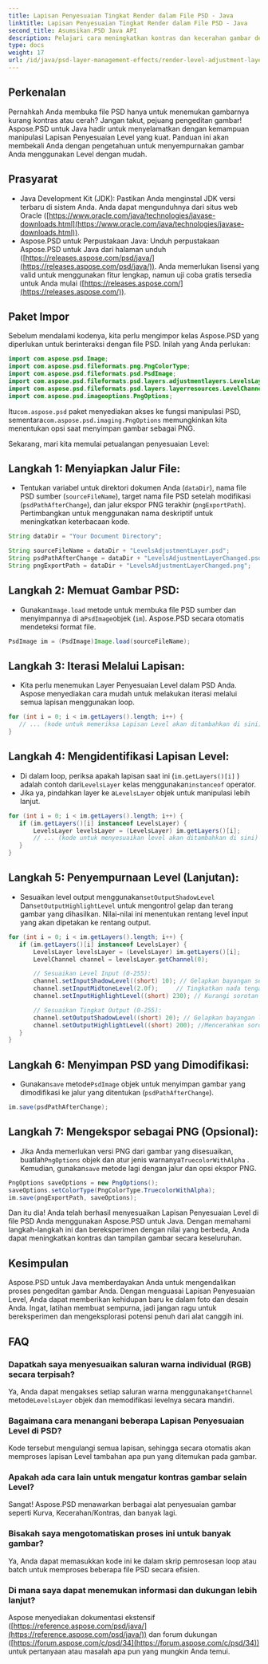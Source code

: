 ```yaml
---
title: Lapisan Penyesuaian Tingkat Render dalam File PSD - Java
linktitle: Lapisan Penyesuaian Tingkat Render dalam File PSD - Java
second_title: Asumsikan.PSD Java API
description: Pelajari cara meningkatkan kontras dan kecerahan gambar dengan mudah menggunakan Aspose.PSD untuk Java. Lapisan Penyesuaian Tingkat Master dengan panduan langkah demi langkah ini.
type: docs
weight: 17
url: /id/java/psd-layer-management-effects/render-level-adjustment-layer-psd/
---
```

## Perkenalan

Pernahkah Anda membuka file PSD hanya untuk menemukan gambarnya kurang kontras atau cerah? Jangan takut, pejuang pengeditan gambar! Aspose.PSD untuk Java hadir untuk menyelamatkan dengan kemampuan manipulasi Lapisan Penyesuaian Level yang kuat. Panduan ini akan membekali Anda dengan pengetahuan untuk menyempurnakan gambar Anda menggunakan Level dengan mudah. 

## Prasyarat

- Java Development Kit (JDK): Pastikan Anda menginstal JDK versi terbaru di sistem Anda. Anda dapat mengunduhnya dari situs web Oracle ([https://www.oracle.com/java/technologies/javase-downloads.html](https://www.oracle.com/java/technologies/javase-downloads.html)).
- Aspose.PSD untuk Perpustakaan Java: Unduh perpustakaan Aspose.PSD untuk Java dari halaman unduh ([https://releases.aspose.com/psd/java/](https://releases.aspose.com/psd/java/)). Anda memerlukan lisensi yang valid untuk menggunakan fitur lengkap, namun uji coba gratis tersedia untuk Anda mulai ([https://releases.aspose.com/](https://releases.aspose.com/)).

## Paket Impor

Sebelum mendalami kodenya, kita perlu mengimpor kelas Aspose.PSD yang diperlukan untuk berinteraksi dengan file PSD. Inilah yang Anda perlukan:

```java
import com.aspose.psd.Image;
import com.aspose.psd.fileformats.png.PngColorType;
import com.aspose.psd.fileformats.psd.PsdImage;
import com.aspose.psd.fileformats.psd.layers.adjustmentlayers.LevelsLayer;
import com.aspose.psd.fileformats.psd.layers.layerresources.LevelChannel;
import com.aspose.psd.imageoptions.PngOptions;
```

 Itu`com.aspose.psd` paket menyediakan akses ke fungsi manipulasi PSD, sementara`com.aspose.psd.imaging.PngOptions` memungkinkan kita menentukan opsi saat menyimpan gambar sebagai PNG.

Sekarang, mari kita memulai petualangan penyesuaian Level:

## Langkah 1: Menyiapkan Jalur File:

- Tentukan variabel untuk direktori dokumen Anda (`dataDir`), nama file PSD sumber (`sourceFileName`), target nama file PSD setelah modifikasi (`psdPathAfterChange`), dan jalur ekspor PNG terakhir (`pngExportPath`). Pertimbangkan untuk menggunakan nama deskriptif untuk meningkatkan keterbacaan kode.

```java
String dataDir = "Your Document Directory";

String sourceFileName = dataDir + "LevelsAdjustmentLayer.psd";
String psdPathAfterChange = dataDir + "LevelsAdjustmentLayerChanged.psd";
String pngExportPath = dataDir + "LevelsAdjustmentLayerChanged.png";
```

## Langkah 2: Memuat Gambar PSD:

-  Gunakan`Image.load` metode untuk membuka file PSD sumber dan menyimpannya di a`PsdImage`objek (`im`). Aspose.PSD secara otomatis mendeteksi format file.

```java
PsdImage im = (PsdImage)Image.load(sourceFileName);
```

## Langkah 3: Iterasi Melalui Lapisan:

- Kita perlu menemukan Layer Penyesuaian Level dalam PSD Anda. Aspose menyediakan cara mudah untuk melakukan iterasi melalui semua lapisan menggunakan loop.

```java
for (int i = 0; i < im.getLayers().length; i++) {
   // ... (kode untuk memeriksa Lapisan Level akan ditambahkan di sini)
}
```

## Langkah 4: Mengidentifikasi Lapisan Level:

- Di dalam loop, periksa apakah lapisan saat ini (`im.getLayers()[i]` ) adalah contoh dari`LevelsLayer` kelas menggunakan`instanceof` operator. 
-  Jika ya, pindahkan layer ke a`LevelsLayer` objek untuk manipulasi lebih lanjut.

```java
for (int i = 0; i < im.getLayers().length; i++) {
   if (im.getLayers()[i] instanceof LevelsLayer) {
	   LevelsLayer levelsLayer = (LevelsLayer) im.getLayers()[i];
	   // ... (kode untuk menyesuaikan level akan ditambahkan di sini)
   }
}
```
## Langkah 5: Penyempurnaan Level (Lanjutan):

-  Sesuaikan level output menggunakan`setOutputShadowLevel` Dan`setOutputHighlightLevel` untuk mengontrol gelap dan terang gambar yang dihasilkan. Nilai-nilai ini menentukan rentang level input yang akan dipetakan ke rentang output.

```java
for (int i = 0; i < im.getLayers().length; i++) {
   if (im.getLayers()[i] instanceof LevelsLayer) {
	   LevelsLayer levelsLayer = (LevelsLayer) im.getLayers()[i];
	   LevelChannel channel = levelsLayer.getChannel(0);

	   // Sesuaikan Level Input (0-255):
	   channel.setInputShadowLevel((short) 10); // Gelapkan bayangan sedikit
	   channel.setInputMidtoneLevel(2.0f);     // Tingkatkan nada tengah
	   channel.setInputHighlightLevel((short) 230); // Kurangi sorotan

	   // Sesuaikan Tingkat Output (0-255):
	   channel.setOutputShadowLevel((short) 20); // Gelapkan bayangan lebih jauh
	   channel.setOutputHighlightLevel((short) 200); //Mencerahkan sorotan
   }
}
```

## Langkah 6: Menyimpan PSD yang Dimodifikasi:

-  Gunakan`save` metode`PsdImage` objek untuk menyimpan gambar yang dimodifikasi ke jalur yang ditentukan (`psdPathAfterChange`).

```java
im.save(psdPathAfterChange);
```

## Langkah 7: Mengekspor sebagai PNG (Opsional):

-  Jika Anda memerlukan versi PNG dari gambar yang disesuaikan, buatlah`PngOptions` objek dan atur jenis warnanya`TruecolorWithAlpha` . Kemudian, gunakan`save` metode lagi dengan jalur dan opsi ekspor PNG.

```java
PngOptions saveOptions = new PngOptions();
saveOptions.setColorType(PngColorType.TruecolorWithAlpha);
im.save(pngExportPath, saveOptions);
```

Dan itu dia! Anda telah berhasil menyesuaikan Lapisan Penyesuaian Level di file PSD Anda menggunakan Aspose.PSD untuk Java. Dengan memahami langkah-langkah ini dan bereksperimen dengan nilai yang berbeda, Anda dapat meningkatkan kontras dan tampilan gambar secara keseluruhan.

## Kesimpulan

Aspose.PSD untuk Java memberdayakan Anda untuk mengendalikan proses pengeditan gambar Anda. Dengan menguasai Lapisan Penyesuaian Level, Anda dapat memberikan kehidupan baru ke dalam foto dan desain Anda. Ingat, latihan membuat sempurna, jadi jangan ragu untuk bereksperimen dan mengeksplorasi potensi penuh dari alat canggih ini.
 
## FAQ

### Dapatkah saya menyesuaikan saluran warna individual (RGB) secara terpisah? 
Ya, Anda dapat mengakses setiap saluran warna menggunakan`getChannel` metode`LevelsLayer` objek dan memodifikasi levelnya secara mandiri.

### Bagaimana cara menangani beberapa Lapisan Penyesuaian Level di PSD?
Kode tersebut mengulangi semua lapisan, sehingga secara otomatis akan memproses lapisan Level tambahan apa pun yang ditemukan pada gambar.

### Apakah ada cara lain untuk mengatur kontras gambar selain Level?
Sangat! Aspose.PSD menawarkan berbagai alat penyesuaian gambar seperti Kurva, Kecerahan/Kontras, dan banyak lagi.

### Bisakah saya mengotomatiskan proses ini untuk banyak gambar? 
Ya, Anda dapat memasukkan kode ini ke dalam skrip pemrosesan loop atau batch untuk memproses beberapa file PSD secara efisien.

### Di mana saya dapat menemukan informasi dan dukungan lebih lanjut?
Aspose menyediakan dokumentasi ekstensif ([https://reference.aspose.com/psd/java/](https://reference.aspose.com/psd/java/)) dan forum dukungan ([https://forum.aspose.com/c/psd/34](https://forum.aspose.com/c/psd/34)) untuk pertanyaan atau masalah apa pun yang mungkin Anda temui.
